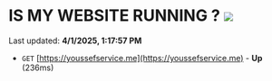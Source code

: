 # IS MY WEBSITE RUNNING ? [![](https://img.shields.io/static/v1?label=Sponsor&message=%E2%9D%A4&logo=GitHub&color=%23fe8e86)](https://github.com/sponsors/Youssef-Lehmam)

Last updated: **4/1/2025, 1:17:57 PM**

- `GET` [https://youssefservice.me](https://youssefservice.me) - **Up** (236ms)
